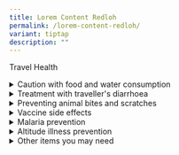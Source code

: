 ```yaml
---
title: Lorem Content Redloh
permalink: /lorem-content-redloh/
variant: tiptap
description: ""
---
```

<p>Travel Health</p>
<div data-type="detailGroup" class="isomer-accordion isomer-accordion-white">
<details class="isomer-details">
<summary>Caution with food and water consumption</summary>
<div data-type="detailsContent" class="isomer-details-content">
<p>Travellers’ diarrhoea is the most common infectious problem encountered
by travellers. Follow these tips for safe consumption of food and drink:</p>
<ul data-tight="true" class="tight">
<li>
<p>Wash your hands often with soap and water, especially before eating. If
soap and water are not available, use an alcohol-based hand gel (with at
least 60% alcohol).</p>
</li>
<li>
<p>Drink only bottled or boiled water (1 minute at full boil), or canned
drinks. Avoid tap water and ice.</p>
</li>
<li>
<p>Make sure food is well-cooked and at a hot temperature.</p>
</li>
<li>
<p>Do not eat or drink unpasteurized dairy (milk) products.</p>
</li>
<li>
<p>Fruits which can be peeled are safer. Avoid uncooked vegetables, including
salads.</p>
</li>
<li>
<p>Avoid food purchased from street vendors.</p>
</li>
</ul>
</div>
</details>
<details class="isomer-details">
<summary>Treatment with traveller's diarrhoea</summary>
<div data-type="detailsContent" class="isomer-details-content">
<p>Diseases from food and water cause diarrhoea, vomiting, as well as fever
in severe cases. Most cases of travellers’ diarrhoea will improve after
2-3 days without needing antibiotics. Severe diarrhoea includes more than
5-10 loose stools per day, bloody stools or with fever.&nbsp;Treatment
consists of:</p>
<ul data-tight="true" class="tight">
<li>
<p>Replacing fluids and electrolytes (salts and sugars) that are lost by
diarrhoea. Oral rehydration salts are available at most pharmacies – follow
package instructions.</p>
</li>
<li>
<p>Bring all <strong>anti-diarrheal medicine </strong>with you so you can
treat mild cases yourself. Pepto-Bismol, <strong>Lomotil </strong>or <strong>Imodium </strong>can
be used to treat diarrhoea.</p>
</li>
<li>
<p>Ciprofloxacin / Azithomycin (antibiotic available by doctor’s prescription).
Ciprofloxacin 500mg twice daily for up to 3 days (or Azithromycin 1000mg
as a single dose) may be effective for treating severe traveller’s diarrhoea.</p>
</li>
<li>
<p>If you have severe or prolonged diarrhoea (lasting more than 7 days),
it is advisable to seek medical attention.</p>
</li>
</ul>
<p></p>
<p>Stool tests may be required to check for bacteria or parasites.</p>
</div>
</details>
<details class="isomer-details">
<summary>Preventing animal bites and scratches</summary>
<div data-type="detailsContent" class="isomer-details-content">
<p>Animal bites and scratches may cause wound infections or transmit rabies.
Humans who develop rabies uniformity die as a result. It is important to
understand how to reduce your risk, and what to do if you do get bitten
or scratched.</p>
<ul>
<li>
<p>Avoid feeding or touching animals, especially stray dogs. Even animals
that look healthy may have rabies or other diseases. Bats may transmit
rabies via close contact alone.</p>
</li>
<li>
<p>Help children stay safe by supervising them when around animals, and instructing
them to report any animal bites/ scratches <strong><em>immediately</em></strong>.</p>
<p><strong>*** If you are bitten or scratched, wash the wound immediately with soap and water for 15 minutes.&nbsp; Call a doctor immediately for rabies post-exposure prevention. This consists of a series of 4-5 rabies vaccines, given over 21-28 days. If you have never had a rabies vaccine before, you may also need rabies immunoglobulin (RIG). RIG must be administered as soon as possible (but no later than 7 days after starting rabies vaccines).</strong>
</p>
</li>
<li>
<p>Be sure to inform your doctor and/or state health department of any rabies
exposure.</p>
</li>
</ul>
</div>
</details>
<details class="isomer-details">
<summary>Vaccine side effects</summary>
<div data-type="detailsContent" class="isomer-details-content">
<p>Vaccinations you receive may cause pain, redness or swelling at the injection
site. Occasionally, fever, headache or muscle aches also occur. Most of
these side effects are mild, and resolve over 1-3 days. You may take paracetamol
to relieve these symptoms. If uncommon side effects occur (rash, fits,
numbness, weakness, etc.) please contact the Traveller’s Health and Vaccination
Clinic. We will assess and advise if you should avoid that vaccine in future.
If the reaction is serious (swelling of the lip, tongue or face, difficulty
breathing, loss of consciousness), please proceed to the nearest hospital
emergency room. If the reaction is serious and related to the vaccine,
we may also have to notify the health authorities.</p>
<h3><strong>Specific Vaccine Precautions</strong></h3>
<p>If you received MMR, Yellow Fever or Varicella (chickenpox) vaccines,
avoid pregnancy for 1-3 months.&nbsp; Persons who receive yellow fever
vaccine should avoid donating blood for 10 days.</p>
</div>
</details>
<details class="isomer-details">
<summary>Malaria prevention</summary>
<div data-type="detailsContent" class="isomer-details-content">
<p>Malaria is a serious illness, transmitted by Anopheles mosquitoes. Symptoms
include fever, chills, headache (may be mistaken for “the flu” or “a stomach
virus”). In certain cases, death results within a few days. Malaria risks
vary in different countries (and in areas within the same country). If
you develop fever (&gt;38.3 C or &gt; 101F) during your visit in malarious
areas, or within 12 months such a visit, notify your doctor.</p>
<p>You can reduce your risk of catching malaria by using personal protective
measures.</p>
<ul data-tight="true" class="tight">
<li>
<p>Use insect repellant containing DEET on exposed skin after dusk</p>
</li>
<li>
<p>Wearing long pants and long-sleeved clothing</p>
</li>
<li>
<p>Using insecticide-treated bednets, or sleeping in a mosquito-free setting</p>
</li>
</ul>
<p>Anti-malaria medications can be used for prevention, and are usually 80-90%
effective.</p>
<p></p>
<p><strong>Drugs used for preventing malaria (Prophylaxis)</strong>
</p>
<table style="minWidth: 75px">
<colgroup>
<col>
<col>
<col>
</colgroup>
<tbody>
<tr>
<td rowspan="1" colspan="1">
<p>Malarone (atovaquone
<br>/proguanil)
<br>(Doctor’s prescription needed)</p>
</td>
<td rowspan="1" colspan="1">
<p>Adult tablets
<br>(250/100mg)
<br>1 tablet <strong>daily</strong>
</p>
</td>
<td rowspan="1" colspan="1">
<p>1) To start <strong>1-2 days before travel</strong> to malarious areas
<br>2) <strong>Every day during travel</strong>
<br>3) <strong>7 days after leaving</strong> malarious area
<br>Avoid for persons with severe kidney problems</p>
</td>
</tr>
<tr>
<td rowspan="1" colspan="1">
<p>Doxycycline
<br>(Doctor’s prescription needed)</p>
</td>
<td rowspan="1" colspan="1">
<p>100 mg <strong>daily</strong>
</p>
</td>
<td rowspan="1" colspan="1">
<p>1) To start <strong>1-2 days before travel</strong> to malarious areas
<br>2) <strong>Every day during travel</strong>
<br>3) <strong>28 days after leaving</strong> malarious area
<br>Avoid for pregnant women and children &lt; 8 years</p>
</td>
</tr>
<tr>
<td rowspan="1" colspan="1">
<p>Mefloquine
<br>(Over-the-counter)</p>
</td>
<td rowspan="1" colspan="1">
<p>250 mg <strong>once a week</strong>
</p>
</td>
<td rowspan="1" colspan="1">
<p>1) To start <strong>1-2 weeks before travel</strong> to malarious areas
<br>2) <strong>Every week during travel</strong>
<br>3) <strong>4 weeks after leaving</strong> such areas
<br>Avoid for persons with seizures, depression or other psychiatric disorders,
cardiac condition (heart rhythm) abnormalities or previous intolerance
to mefloquine</p>
</td>
</tr>
</tbody>
</table>
</div>
</details>
<details class="isomer-details">
<summary>Altitude illness prevention</summary>
<div data-type="detailsContent" class="isomer-details-content">
<p>Altitude illness refers to the symptoms experienced due to lower oxygen
pressure at higher altitudes, typically above 3000m. This can worsen to
severe acute mountain sickness (AMS), high altitude pulmonary edema (HAPE)
or high altitude cerebral edema (HACE). Be familiar with the symptoms of
these conditions prior to travel. You can reduce your risk of serious altitude
illness by:</p>
<ul data-tight="true" class="tight">
<li>
<p>Ascending gradually and allowing your body time to acclimatize</p>
</li>
<li>
<p>Being well hydrated and avoiding alcohol at high altitudes</p>
</li>
<li>
<p>Immediate, rapid descent if symptoms develop (urgent medical care for
severe disease)</p>
</li>
<li>
<p><strong>Diamox (accetazolamide) 250mg twice daily (or 125mg 4 times daily)<br>(Doctor’s prescription needed) </strong>starting
24 hours before ascent until return to lower altitude can help reduce altitude
illness. Avoid if allergic to sulfa drugs. (Dexamethasone 4mg 4 times daily
may be useful in immediate treatment of HAPE/ or HACE)</p>
</li>
</ul>
</div>
</details>
<details class="isomer-details">
<summary>Other items you may need</summary>
<div data-type="detailsContent" class="isomer-details-content">
<ul data-tight="true" class="tight">
<li>
<p>Iodine tablets and portable water filters to purify water if bottled water
is unavailable</p>
</li>
<li>
<p>Insect repellent with <strong>_ 20% DEET </strong>on exposed skin. Re-apply
every 4-6 hours</p>
</li>
<li>
<p>First aid kit, or travel kit (may be purchased at the pharmacy)</p>
</li>
</ul>
</div>
</details>
</div>
<p></p>